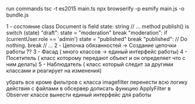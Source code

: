 run commands 
tsc -t es2015 main.ts
npx browserify -p esmify main.js -o bundle.js

1 - состояние
class Document is
    field state: string
    // ...
    method publish() is
        switch (state)
            "draft":
                state = "moderation"
                break
            "moderation":
                if (currentUser.role == 'admin')
                    state = "published"
                break
            "published":
                // Do nothing.
                break
    // ...
2 - Цепочка обязанностей -> Создание цепочки работы ??
3 - Фасад  ( много классов -> единый интерфейс работы)
4 - Посетитель ( класс которому передают объект и он определяет что с ним делать)
5 - Наблюдатель ( класс который следит за другими классами и реагирует на изменения)



убрать все кроме фильтров с класса imagefilter
перенести всю логику действия с файлами в обсервер
дописать функцию ApplyFilter в Observer классе
вынести единый интерфейс для работы